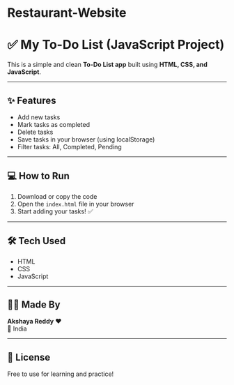 # Restaurant-Website
# ✅ My To-Do List (JavaScript Project)

This is a simple and clean **To-Do List app** built using **HTML, CSS, and JavaScript**.

---

## ✨ Features

- Add new tasks  
- Mark tasks as completed  
- Delete tasks  
- Save tasks in your browser (using localStorage)  
- Filter tasks: All, Completed, Pending  

---

## 💻 How to Run

1. Download or copy the code  
2. Open the `index.html` file in your browser  
3. Start adding your tasks! ✅

---

## 🛠 Tech Used

- HTML  
- CSS  
- JavaScript  

---

## 🙋‍♀️ Made By

**Akshaya Reddy** ❤️  
📍 India

---

## 📄 License

Free to use for learning and practice!
